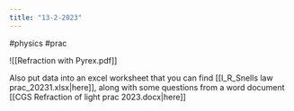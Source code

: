 ```yaml
---
title: "13-2-2023"
---
```

#physics #prac

![[Refraction with Pyrex.pdf]]

Also put data into an excel worksheet that you can find [[I_R_Snells law prac_20231.xlsx|here]], along with some questions from a word document [[CGS Refraction of light prac 2023.docx|here]]